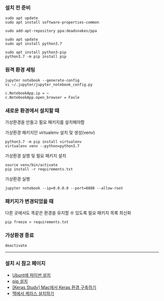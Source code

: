 ### 설치 전 준비
```
sudo apt update
sudo apt install software-properties-common

sudo add-apt-repository ppa:deadsnakes/ppa

sudo apt update
sudo apt install python3.7

sudo apt install python3-pip
python3.7 -m pip install pip

```

### 원격 환경 세팅
```
jupyter notebook --generate-config
vi ~/.jupyter/jupyter_notebook_config.py

c.NotebookApp.ip = ~
c.NotebookApp.open_browser = Fasle
```

### 새로운 환경에서 설치할 때

가상환경을 만들고 필요 패키지를 설치해야함

가상환경 패키지인 virtualenv 설치 및 생성(venv)
```
python3.7 -m pip install virtualenv
virtualenv venv --python=python3.7
```

가상환경 실행 및 필요 패키지 설치
```
source venv/bin/activate
pip install -r requirements.txt
```

가상환경 실행
```
jupyter notebook --ip=0.0.0.0 --port=8888 --allow-root
```

### 패키지가 변경되었을 때

다른 곳에서도 똑같은 환경을 유지할 수 있도록 필요 패키지 목록 최신화

```
pip freeze > requirements.txt
```

### 가상환경 종료

```
deactivate
```

---
### 설치 시 참고 페이지

- [Ubunt에 파이썬 설치](https://softwaree.tistory.com/85)
- [pip 설치](https://stackoverflow.com/questions/54633657/how-to-install-pip-for-python-3-7-on-ubuntu-18)
- [[Keras Study] Mac에서 Keras 환경 구축하기](https://subinium.github.io/Keras-enviroment/)
- [맥에서 케라스 설치하기](https://tykimos.github.io/2017/08/07/Keras_Install_on_Mac/)
